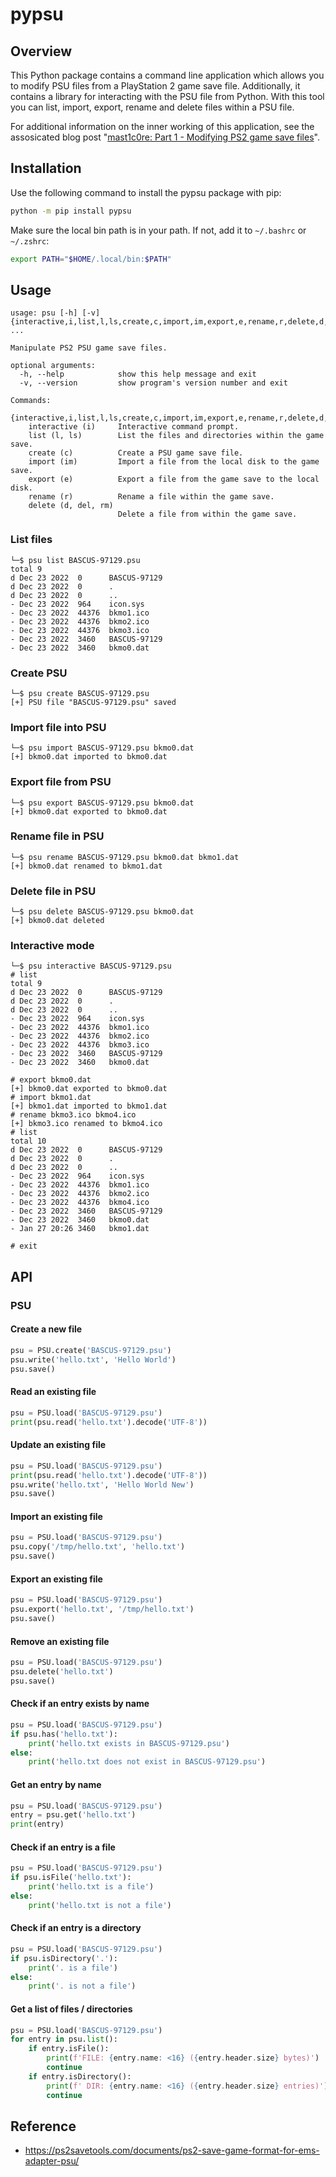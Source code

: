 # pypsu

## Overview

This Python package contains a command line application which allows you to modify PSU files from a PlayStation 2 game save file. Additionally, it contains a library for interacting with the PSU file from Python. With this tool you can list, import, export, rename and delete files within a PSU file.

For additional information on the inner working of this application, see the assosicated blog post "[mast1c0re: Part 1 - Modifying PS2 game save files](https://mccaulay.co.uk/mast1c0re-part-1-modifying-ps2-game-save-files/)".

## Installation

Use the following command to install the pypsu package with pip:

~~~sh
python -m pip install pypsu
~~~

Make sure the local bin path is in your path. If not, add it to `~/.bashrc` or `~/.zshrc`:

~~~sh
export PATH="$HOME/.local/bin:$PATH"
~~~

## Usage
~~~
usage: psu [-h] [-v] {interactive,i,list,l,ls,create,c,import,im,export,e,rename,r,delete,d,del,rm} ...

Manipulate PS2 PSU game save files.

optional arguments:
  -h, --help            show this help message and exit
  -v, --version         show program's version number and exit

Commands:
  {interactive,i,list,l,ls,create,c,import,im,export,e,rename,r,delete,d,del,rm}
    interactive (i)     Interactive command prompt.
    list (l, ls)        List the files and directories within the game save.
    create (c)          Create a PSU game save file.
    import (im)         Import a file from the local disk to the game save.
    export (e)          Export a file from the game save to the local disk.
    rename (r)          Rename a file within the game save.
    delete (d, del, rm)
                        Delete a file from within the game save.
~~~

### List files
~~~
└─$ psu list BASCUS-97129.psu
total 9
d Dec 23 2022  0      BASCUS-97129
d Dec 23 2022  0      .
d Dec 23 2022  0      ..
- Dec 23 2022  964    icon.sys
- Dec 23 2022  44376  bkmo1.ico
- Dec 23 2022  44376  bkmo2.ico
- Dec 23 2022  44376  bkmo3.ico
- Dec 23 2022  3460   BASCUS-97129
- Dec 23 2022  3460   bkmo0.dat
~~~

### Create PSU
~~~
└─$ psu create BASCUS-97129.psu
[+] PSU file "BASCUS-97129.psu" saved
~~~

### Import file into PSU
~~~
└─$ psu import BASCUS-97129.psu bkmo0.dat
[+] bkmo0.dat imported to bkmo0.dat
~~~

### Export file from PSU
~~~
└─$ psu export BASCUS-97129.psu bkmo0.dat
[+] bkmo0.dat exported to bkmo0.dat
~~~

### Rename file in PSU
~~~
└─$ psu rename BASCUS-97129.psu bkmo0.dat bkmo1.dat
[+] bkmo0.dat renamed to bkmo1.dat
~~~

### Delete file in PSU
~~~
└─$ psu delete BASCUS-97129.psu bkmo0.dat    
[+] bkmo0.dat deleted
~~~

### Interactive mode
~~~
└─$ psu interactive BASCUS-97129.psu
# list
total 9
d Dec 23 2022  0      BASCUS-97129
d Dec 23 2022  0      .
d Dec 23 2022  0      ..
- Dec 23 2022  964    icon.sys        
- Dec 23 2022  44376  bkmo1.ico       
- Dec 23 2022  44376  bkmo2.ico       
- Dec 23 2022  44376  bkmo3.ico       
- Dec 23 2022  3460   BASCUS-97129    
- Dec 23 2022  3460   bkmo0.dat       

# export bkmo0.dat
[+] bkmo0.dat exported to bkmo0.dat
# import bkmo1.dat
[+] bkmo1.dat imported to bkmo1.dat
# rename bkmo3.ico bkmo4.ico
[+] bkmo3.ico renamed to bkmo4.ico
# list
total 10
d Dec 23 2022  0      BASCUS-97129
d Dec 23 2022  0      .
d Dec 23 2022  0      ..
- Dec 23 2022  964    icon.sys        
- Dec 23 2022  44376  bkmo1.ico       
- Dec 23 2022  44376  bkmo2.ico       
- Dec 23 2022  44376  bkmo4.ico       
- Dec 23 2022  3460   BASCUS-97129    
- Dec 23 2022  3460   bkmo0.dat       
- Jan 27 20:26 3460   bkmo1.dat       

# exit
~~~

## API
### PSU
#### Create a new file
~~~py
psu = PSU.create('BASCUS-97129.psu')
psu.write('hello.txt', 'Hello World')
psu.save()
~~~

#### Read an existing file
~~~py
psu = PSU.load('BASCUS-97129.psu')
print(psu.read('hello.txt').decode('UTF-8'))
~~~

#### Update an existing file
~~~py
psu = PSU.load('BASCUS-97129.psu')
print(psu.read('hello.txt').decode('UTF-8'))
psu.write('hello.txt', 'Hello World New')
psu.save()
~~~

#### Import an existing file
~~~py
psu = PSU.load('BASCUS-97129.psu')
psu.copy('/tmp/hello.txt', 'hello.txt')
psu.save()
~~~

#### Export an existing file
~~~py
psu = PSU.load('BASCUS-97129.psu')
psu.export('hello.txt', '/tmp/hello.txt')
psu.save()
~~~

#### Remove an existing file
~~~py
psu = PSU.load('BASCUS-97129.psu')
psu.delete('hello.txt')
psu.save()
~~~

#### Check if an entry exists by name
~~~py
psu = PSU.load('BASCUS-97129.psu')
if psu.has('hello.txt'):
    print('hello.txt exists in BASCUS-97129.psu')
else:
    print('hello.txt does not exist in BASCUS-97129.psu')
~~~

#### Get an entry by name
~~~py
psu = PSU.load('BASCUS-97129.psu')
entry = psu.get('hello.txt')
print(entry)
~~~

#### Check if an entry is a file
~~~py
psu = PSU.load('BASCUS-97129.psu')
if psu.isFile('hello.txt'):
    print('hello.txt is a file')
else:
    print('hello.txt is not a file')
~~~

#### Check if an entry is a directory
~~~py
psu = PSU.load('BASCUS-97129.psu')
if psu.isDirectory('.'):
    print('. is a file')
else:
    print('. is not a file')
~~~

#### Get a list of files / directories
~~~py
psu = PSU.load('BASCUS-97129.psu')
for entry in psu.list():
    if entry.isFile():
        print(f'FILE: {entry.name: <16} ({entry.header.size} bytes)')
        continue
    if entry.isDirectory():
        print(f' DIR: {entry.name: <16} ({entry.header.size} entries)')
        continue
~~~

## Reference
* <https://ps2savetools.com/documents/ps2-save-game-format-for-ems-adapter-psu/>
